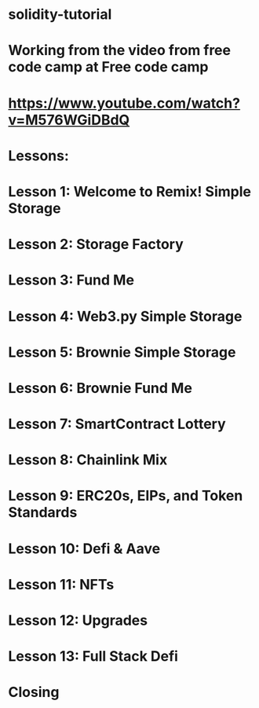 # solidity-tutorial
# Working from the video from free code camp at Free code camp
# https://www.youtube.com/watch?v=M576WGiDBdQ

# Lessons:


# Lesson 1: Welcome to Remix! Simple Storage
# Lesson 2: Storage Factory
# Lesson 3: Fund Me
# Lesson 4: Web3.py Simple Storage
# Lesson 5: Brownie Simple Storage
# Lesson 6: Brownie Fund Me
# Lesson 7: SmartContract Lottery
# Lesson 8: Chainlink Mix
# Lesson 9: ERC20s, EIPs, and Token Standards
# Lesson 10: Defi & Aave
# Lesson 11: NFTs
# Lesson 12: Upgrades
# Lesson 13: Full Stack Defi
# Closing
